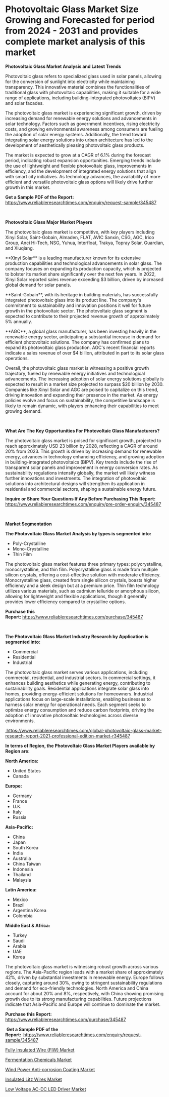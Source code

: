 <p><h1>Photovoltaic Glass Market Size Growing and Forecasted for period from 2024 - 2031 and provides complete market analysis of this market</h1></p><p><strong>Photovoltaic Glass Market Analysis and Latest Trends</strong></p>
<p><p>Photovoltaic glass refers to specialized glass used in solar panels, allowing for the conversion of sunlight into electricity while maintaining transparency. This innovative material combines the functionalities of traditional glass with photovoltaic capabilities, making it suitable for a wide range of applications, including building-integrated photovoltaics (BIPV) and solar facades.</p><p>The photovoltaic glass market is experiencing significant growth, driven by increasing demand for renewable energy solutions and advancements in solar technology. Factors such as government incentives, rising electricity costs, and growing environmental awareness among consumers are fueling the adoption of solar energy systems. Additionally, the trend toward integrating solar energy solutions into urban architecture has led to the development of aesthetically pleasing photovoltaic glass products.</p><p>The market is expected to grow at a CAGR of 6.1% during the forecast period, indicating robust expansion opportunities. Emerging trends include the use of lightweight and flexible photovoltaic glass, improvements in efficiency, and the development of integrated energy solutions that align with smart city initiatives. As technology advances, the availability of more efficient and versatile photovoltaic glass options will likely drive further growth in this market.</p></p>
<p><strong>Get a Sample PDF of the Report:&nbsp;</strong> <a href="https://www.reliableresearchtimes.com/enquiry/request-sample/345487?utm_campaign=1612&utm_medium=2&utm_source=Github&utm_content=ia&utm_term=26102024&utm_id=photovoltaic-glass">https://www.reliableresearchtimes.com/enquiry/request-sample/345487</a></p>
<p>&nbsp;</p>
<p><strong>Photovoltaic Glass Major Market Players</strong></p>
<p><p>The photovoltaic glass market is competitive, with key players including Xinyi Solar, Saint-Gobain, Almaden, FLAT, AVIC Sanxin, CSG, AGC, Irico Group, Anci Hi-Tech, NSG, Yuhua, Interfloat, Trakya, Topray Solar, Guardian, and Xiuqiang. </p><p>**Xinyi Solar** is a leading manufacturer known for its extensive production capabilities and technological advancements in solar glass. The company focuses on expanding its production capacity, which is projected to bolster its market share significantly over the next few years. In 2022, Xinyi Solar reported sales revenue exceeding $3 billion, driven by increased global demand for solar panels.</p><p>**Saint-Gobain**, with its heritage in building materials, has successfully integrated photovoltaic glass into its product line. The company's commitment to sustainability and innovation positions it well for future growth in the photovoltaic sector. The photovoltaic glass segment is expected to contribute to their projected revenue growth of approximately 5% annually.</p><p>**AGC**, a global glass manufacturer, has been investing heavily in the renewable energy sector, anticipating a substantial increase in demand for efficient photovoltaic solutions. The company has confirmed plans to expand its photovoltaic glass production. AGC's recent financial reports indicate a sales revenue of over $4 billion, attributed in part to its solar glass operations.</p><p>Overall, the photovoltaic glass market is witnessing a positive growth trajectory, fueled by renewable energy initiatives and technological advancements. The increasing adoption of solar energy solutions globally is expected to result in a market size projected to surpass $20 billion by 2030. Companies like Xinyi Solar and AGC are poised to capitalize on this trend, driving innovation and expanding their presence in the market. As energy policies evolve and focus on sustainability, the competitive landscape is likely to remain dynamic, with players enhancing their capabilities to meet growing demand.</p></p>
<p>&nbsp;</p>
<p><strong>What Are The Key Opportunities For Photovoltaic Glass Manufacturers?</strong></p>
<p><p>The photovoltaic glass market is poised for significant growth, projected to reach approximately USD 23 billion by 2028, reflecting a CAGR of around 20% from 2023. This growth is driven by increasing demand for renewable energy, advances in technology enhancing efficiency, and growing adoption in building-integrated photovoltaics (BIPV). Key trends include the rise of transparent solar panels and improvement in energy conversion rates. As sustainability regulations intensify globally, the market will likely witness further innovations and investments. The integration of photovoltaic solutions into architectural designs will strengthen its application in residential and commercial sectors, shaping a sustainable energy future.</p></p>
<p><strong>Inquire or Share Your Questions If Any Before Purchasing This Report:</strong> <a href="https://www.reliableresearchtimes.com/enquiry/pre-order-enquiry/345487?utm_campaign=1612&utm_medium=2&utm_source=Github&utm_content=ia&utm_term=26102024&utm_id=photovoltaic-glass">https://www.reliableresearchtimes.com/enquiry/pre-order-enquiry/345487</a></p>
<p>&nbsp;</p>
<p><strong>Market Segmentation</strong></p>
<p><strong>The Photovoltaic Glass Market Analysis by types is segmented into:</strong></p>
<p><ul><li>Poly-Crystalline</li><li>Mono-Crystalline</li><li>Thin Film</li></ul></p>
<p><p>The photovoltaic glass market features three primary types: polycrystalline, monocrystalline, and thin film. Polycrystalline glass is made from multiple silicon crystals, offering a cost-effective solution with moderate efficiency. Monocrystalline glass, created from single silicon crystals, boasts higher efficiency and a sleek design but at a premium price. Thin film technology utilizes various materials, such as cadmium telluride or amorphous silicon, allowing for lightweight and flexible applications, though it generally provides lower efficiency compared to crystalline options.</p></p>
<p><strong>Purchase this Report:&nbsp;</strong><a href="https://www.reliableresearchtimes.com/purchase/345487?utm_campaign=1612&utm_medium=2&utm_source=Github&utm_content=ia&utm_term=26102024&utm_id=photovoltaic-glass">https://www.reliableresearchtimes.com/purchase/345487</a></p>
<p>&nbsp;</p>
<p><strong>The Photovoltaic Glass Market Industry Research by Application is segmented into:</strong></p>
<p><ul><li>Commercial</li><li>Residential</li><li>Industrial</li></ul></p>
<p><p>The photovoltaic glass market serves various applications, including commercial, residential, and industrial sectors. In commercial settings, it enhances building aesthetics while generating energy, contributing to sustainability goals. Residential applications integrate solar glass into homes, providing energy-efficient solutions for homeowners. Industrial applications focus on large-scale installations, enabling businesses to harness solar energy for operational needs. Each segment seeks to optimize energy consumption and reduce carbon footprints, driving the adoption of innovative photovoltaic technologies across diverse environments.</p></p>
<p><a href="https://www.reliableresearchtimes.com/global-photovoltaic-glass-market-research-report-2021-professional-edition-market-r345487?utm_campaign=1612&utm_medium=2&utm_source=Github&utm_content=ia&utm_term=26102024&utm_id=photovoltaic-glass">&nbsp;https://www.reliableresearchtimes.com/global-photovoltaic-glass-market-research-report-2021-professional-edition-market-r345487</a></p>
<p><strong>In terms of Region, the Photovoltaic Glass Market Players available by Region are:</strong></p>
<p>
    <p> <strong> North America: </strong>
        <ul>
            <li>United States</li>
            <li>Canada</li>
        </ul>
        </p> 
    <p> <strong> Europe: </strong>
        <ul>
            <li>Germany</li>
            <li>France</li>
            <li>U.K.</li>
            <li>Italy</li>
            <li>Russia</li>
        </ul>
        </p> 
    <p> <strong> Asia-Pacific: </strong>
        <ul>
            <li>China</li>
            <li>Japan</li>
            <li>South Korea</li>
            <li>India</li>
            <li>Australia</li>
            <li>China Taiwan</li>
            <li>Indonesia</li>
            <li>Thailand</li>
            <li>Malaysia</li>
        </ul>
        </p> 
    <p> <strong> Latin America: </strong>
        <ul>
            <li>Mexico</li>
            <li>Brazil</li>
            <li>Argentina Korea</li>
            <li>Colombia</li>
        </ul>
        </p> 
    <p> <strong> Middle East & Africa: </strong>
        <ul>
            <li>Turkey</li>
            <li>Saudi</li>
            <li>Arabia</li>
            <li>UAE</li>
            <li>Korea</li>
        </ul>
    </p>
    </p>
<p><p>The photovoltaic glass market is witnessing robust growth across various regions. The Asia-Pacific region leads with a market share of approximately 42%, driven by substantial investments in renewable energy. Europe follows closely, capturing around 30%, owing to stringent sustainability regulations and demand for eco-friendly technologies. North America and China account for about 20% and 8%, respectively, with China showing promising growth due to its strong manufacturing capabilities. Future projections indicate that Asia-Pacific and Europe will continue to dominate the market.</p></p>
<p><strong>Purchase this Report: </strong><a href="https://www.reliableresearchtimes.com/purchase/345487?utm_campaign=1612&utm_medium=2&utm_source=Github&utm_content=ia&utm_term=26102024&utm_id=photovoltaic-glass">https://www.reliableresearchtimes.com/purchase/345487</a></p>
<p>&nbsp;<strong>Get a Sample PDF of the Report:&nbsp;&nbsp;</strong><a href="https://www.reliableresearchtimes.com/enquiry/request-sample/345487?utm_campaign=1612&utm_medium=2&utm_source=Github&utm_content=ia&utm_term=26102024&utm_id=photovoltaic-glass">https://www.reliableresearchtimes.com/enquiry/request-sample/345487</a></p>
<p><strong></strong></p>
<p><p><a href="https://www.linkedin.com/pulse/global-fully-insulated-wire-fiw-market-pulse-trends-growth-9py0c?utm_campaign=1612&utm_medium=2&utm_source=Github&utm_content=ia&utm_term=26102024&utm_id=photovoltaic-glass">Fully Insulated Wire (FIW) Market</a></p><p><a href="https://github.com/Rekhakhatun65/Market-Research-Report-List-1/blob/main/fermentation-chemicals-market.md?utm_campaign=1612&utm_medium=2&utm_source=Github&utm_content=ia&utm_term=26102024&utm_id=photovoltaic-glass">Fermentation Chemicals Market</a></p><p><a href="https://www.linkedin.com/pulse/influencing-factors-wind-power-anti-corrosion-coating-yolac?utm_campaign=1612&utm_medium=2&utm_source=Github&utm_content=ia&utm_term=26102024&utm_id=photovoltaic-glass">Wind Power Anti-corrosion Coating Market</a></p><p><a href="https://www.linkedin.com/pulse/insulated-litz-wires-market-global-regional-analysis-qk6lc?utm_campaign=1612&utm_medium=2&utm_source=Github&utm_content=ia&utm_term=26102024&utm_id=photovoltaic-glass">Insulated Litz Wires Market</a></p><p><a href="https://www.linkedin.com/pulse/low-voltage-ac-dc-led-driver-market-velocity-59-cagr-trajectory-qb3ec?utm_campaign=1612&utm_medium=2&utm_source=Github&utm_content=ia&utm_term=26102024&utm_id=photovoltaic-glass">Low Voltage AC-DC LED Driver Market</a></p></p>
